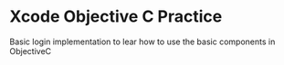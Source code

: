 # Xcode Objective C Practice
Basic login implementation to lear how to use the basic components in ObjectiveC
